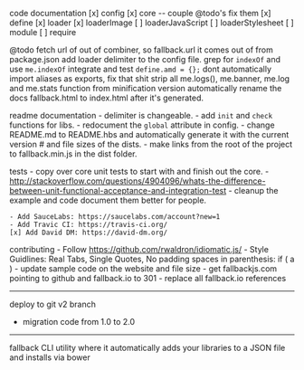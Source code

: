code documentation
	[x] config
	[x] core					-- couple @todo's fix them
	[x] define
	[x] loader
	[x] loaderImage
	[ ] loaderJavaScript
	[ ] loaderStylesheet
	[ ] module
	[ ] require

@todo
	fetch url of out of combiner, so fallback.url it comes out of from package.json
	add loader delimiter to the config file.
	grep for `indexOf` and use `me.indexOf`
	integrate and test `define.amd = {};`
	dont automatically import aliases as exports, fix that shit
	strip all me.logs(), me.banner, me.log and me.stats function from minification version
	automatically rename the docs fallback.html to index.html after it's generated.

readme documentation
	- delimiter is changeable.
	- add `init` and `check` functions for libs.
	- redocument the `global` attribute in config.
	- change README.md to README.hbs and automatically generate it with the current version # and file sizes of the dists.
	- make links from the root of the project to fallback.min.js in the dist folder.

tests
	- copy over core unit tests to start with and finish out the core.
	- http://stackoverflow.com/questions/4904096/whats-the-difference-between-unit-functional-acceptance-and-integration-test
	- cleanup the example and code document them better for people.

	- Add SauceLabs: https://saucelabs.com/account?new=1
	- Add Travic CI: https://travis-ci.org/
	[x] Add David DM: https://david-dm.org/

contributing
	- Follow https://github.com/rwaldron/idiomatic.js/
		- Style Guidlines: Real Tabs, Single Quotes, No padding spaces in parenthesis: if ( a )
	- update sample code on the website and file size
	- get fallbackjs.com pointing to github and fallback.io to 301
	- replace all fallback.io references

---

deploy to git v2 branch

- migration code from 1.0 to 2.0

---

fallback CLI utility where it automatically adds your libraries to a JSON file and installs via bower
